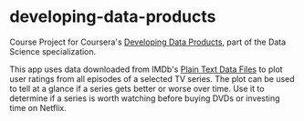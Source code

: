 # developing-data-products
Course Project for Coursera's [Developing Data Products](https://www.coursera.org/course/devdataprod), part of the Data Science specialization.

This app uses data downloaded from IMDb's [Plain Text Data Files](http://www.imdb.com/interfaces) to plot user ratings from all episodes of a selected TV series.  The plot can be used to tell at a glance if a series gets better or worse over time. Use it to determine if a series is worth watching before buying DVDs or investing time on Netflix.

